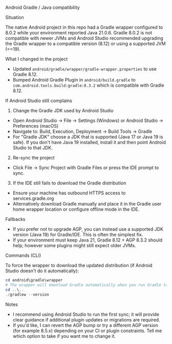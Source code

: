 Android Gradle / Java compatibility

Situation

The native Android project in this repo had a Gradle wrapper configured to 8.0.2 while your environment reported Java 21.0.6. Gradle 8.0.2 is not compatible with newer JVMs and Android Studio recommended upgrading the Gradle wrapper to a compatible version (8.12) or using a supported JVM (<=19).

What I changed in the project

- Updated `android/gradle/wrapper/gradle-wrapper.properties` to use Gradle 8.12.
- Bumped Android Gradle Plugin in `android/build.gradle` to `com.android.tools.build:gradle:8.3.2` which is compatible with Gradle 8.12.

If Android Studio still complains

1. Change the Gradle JDK used by Android Studio

- Open Android Studio -> File -> Settings (Windows) or Android Studio -> Preferences (macOS)
- Navigate to: Build, Execution, Deployment -> Build Tools -> Gradle
- For "Gradle JDK" choose a JDK that is supported (Java 17 or Java 19 is safe). If you don't have Java 19 installed, install it and then point Android Studio to that JDK.

2. Re-sync the project

- Click File -> Sync Project with Gradle Files or press the IDE prompt to sync.

3. If the IDE still fails to download the Gradle distribution

- Ensure your machine has outbound HTTPS access to services.gradle.org
- Alternatively download Gradle manually and place it in the Gradle user home wrapper location or configure offline mode in the IDE.

Fallbacks

- If you prefer not to upgrade AGP, you can instead use a supported JDK version (Java 19) for Gradle/IDE. This is often the simplest fix.
- If your environment must keep Java 21, Gradle 8.12 + AGP 8.3.2 should help; however some plugins might still expect older JVMs.

Commands (CLI)

To force the wrapper to download the updated distribution (if Android Studio doesn't do it automatically):

```powershell
cd android\gradle\wrapper
# The wrapper will download Gradle automatically when you run Gradle tasks from the project root
cd ..\..
./gradlew --version
```

Notes

- I recommend using Android Studio to run the first sync; it will provide clear guidance if additional plugin updates or migrations are required.
- If you'd like, I can revert the AGP bump or try a different AGP version (for example 8.5.x) depending on your CI or plugin constraints. Tell me which option to take if you want me to change it.
